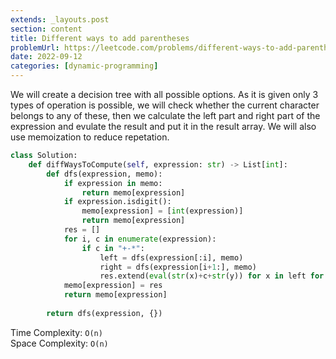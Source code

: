 ```yaml
---
extends: _layouts.post
section: content
title: Different ways to add parentheses
problemUrl: https://leetcode.com/problems/different-ways-to-add-parentheses/
date: 2022-09-12
categories: [dynamic-programming]
---
```


We will create a decision tree with all possible options. As it is given only 3 types of operation is possible, we will check whether the current character belongs to any of these, then we calculate the left part and right part of the expression and evulate the result and put it in the result array. We will also use memoization to reduce repetation.

```python
class Solution:
    def diffWaysToCompute(self, expression: str) -> List[int]:
        def dfs(expression, memo):
            if expression in memo:
                return memo[expression]
            if expression.isdigit():
                memo[expression] = [int(expression)]
                return memo[expression]
            res = []
            for i, c in enumerate(expression):
                if c in "+-*":
                    left = dfs(expression[:i], memo)
                    right = dfs(expression[i+1:], memo)
                    res.extend(eval(str(x)+c+str(y)) for x in left for y in right)
            memo[expression] = res
            return memo[expression]
        
        return dfs(expression, {})
```

Time Complexity: `O(n)` <br/>
Space Complexity: `O(n)`